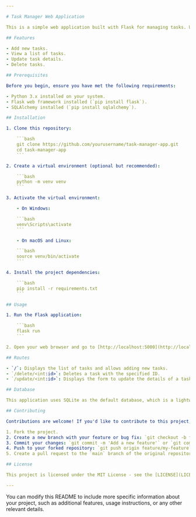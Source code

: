 ```yaml
---

# Task Manager Web Application

This is a simple web application built with Flask for managing tasks. Users can add, view, update, and delete tasks using this application.

## Features

- Add new tasks.
- View a list of tasks.
- Update task details.
- Delete tasks.

## Prerequisites

Before you begin, ensure you have met the following requirements:

- Python 3.x installed on your system.
- Flask web framework installed (`pip install flask`).
- SQLAlchemy installed (`pip install sqlalchemy`).

## Installation

1. Clone this repository:

    ```bash
    git clone https://github.com/yourusername/task-manager-app.git
    cd task-manager-app
    ```

2. Create a virtual environment (optional but recommended):

    ```bash
    python -m venv venv
    ```

3. Activate the virtual environment:

    - On Windows:

    ```bash
    venv\Scripts\activate
    ```

    - On macOS and Linux:

    ```bash
    source venv/bin/activate
    ```

4. Install the project dependencies:

    ```bash
    pip install -r requirements.txt
    ```

## Usage

1. Run the Flask application:

    ```bash
    flask run
    ```

2. Open your web browser and go to [http://localhost:5000](http://localhost:5000) to access the Task Manager.

## Routes

- `/`: Displays the list of tasks and allows adding new tasks.
- `/delete/<int:id>`: Deletes a task with the specified ID.
- `/update/<int:id>`: Displays the form to update the details of a task.

## Database

This application uses SQLite as the default database, which is a lightweight and serverless database. The database file (`test.db`) will be created automatically when you run the application.

## Contributing

Contributions are welcome! If you'd like to contribute to this project, please follow these steps:

1. Fork the project.
2. Create a new branch with your feature or bug fix: `git checkout -b feature/my-feature` or `git checkout -b bugfix/my-bugfix`.
3. Commit your changes: `git commit -m 'Add a new feature'` or `git commit -m 'Fix a bug'`.
4. Push to your forked repository: `git push origin feature/my-feature` or `git push origin bugfix/my-bugfix`.
5. Create a pull request to the `main` branch of the original repository.

## License

This project is licensed under the MIT License - see the [LICENSE](LICENSE) file for details.

---
```


You can modify this README to include more specific information about your project, such as additional features, usage instructions, or any other relevant details.
